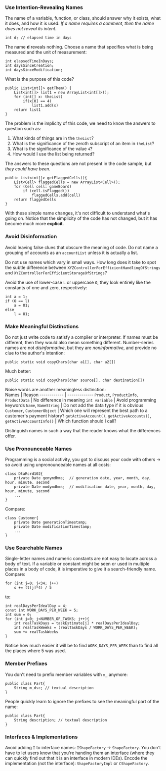 ### Use Intention-Revealing Names
The name of a variable, function, or class, should answer why it exists, what it does, and how it is used.
*If a name requires a comment, then the name does not reveal its intent.*
``` 
int d; // elapsed time in days
```
The name **d** reveals nothing. Choose a name that specifies what is being measured and the unit of measurement:
```
int elapsedTimeInDays;
int daysSinceCreation;
int daysSinceModification;
```
What is the purpose of this code?
```
public List<int[]> getThem() {
    List<int[]> list1 = new ArrayList<int[]>();
    for (int[] x: theList)
        if(x[0] == 4)
            list1.add(x)
    return list1
}
```
The problem is the implicity of this code, we need to know the answers to question such as:
1. What kinds of things are in the `theList`?
2. What is the significance of the zeroth subscript of an item in `theList`?
3. What is the significance of the value `4`?
4. How would I use the list being returned?    

The answers to these questions are not present in the code sample, but *they could have been.* 
```
public List<int[]> getFlaggedCells(){
    List<Cell> flaggedCells = new ArrayList<Cell>();
    for (Cell cell: gameBoard)
        if (cell.isFlagged())
            flaggedCells.add(cell)
    return flaggedCells
}
```
With these simple name changes, it's not difficult to understand what's going on. 
Notice that the simplicity of the code has not changed, but it has become much more **explicit**.

### Avoid Disinformation
Avoid leaving false clues that obscure the meaning of code. Do not name a grouping of accounts as an `accountList` unless it is actually a list. 

Do not use names which vary in small ways. How long does it take to spot the subtle difference between
`XYZControllerForEfficientHandlingOfStrings` and `XYZControllerForEfficientStorageOfStrings`?

Avoid the use of lower-case `L` or uppercase `O`, they look entirely like the constants of one and zero, respectively:
```
int a = 1;
if (O == l)
    a = O1;
else
    l = O1;
```
### Make Meaningful Distinctions
Do not just write code to satisfy a compiler or interpreter. If names must be different, then they would also mean something different. 
Number-series names are not *disinformative*, but they are *noninformative*, and provide no clue to the author's intention:
```
public static void copyChars(char a1[], char a2[])
```
Much better:
```
public static void copyChars(char source[], char destination[])
```
Noise words are another meaningless distinction:   
Names | Reason
------------ | -------------
`Product`, `ProductInfo`, `ProductData` | No difference in meaning
`int variable` | Avoid programming keywords
`Name`, `NameString` | Do not add the data type if it is obvious 
`Customer`, `CustomerObject` | Which one will represent the best path to a customer's payment history?
`getActiveAccount()`, `getActiveAccounts()`, `getActiveAccountInfo()` | Which function should I call?

Distinguish names in such a way that the reader knows what the differences offer.

### Use Pronounceable Names
Programming is a social activity, you got to discuss your code with others -> so avoid using unpronounceable names at all costs:
```
class DtaRcrd102{
    private Date genymdhms;  // generation date, year, month, day, hour, minute, second
    private Date modymdhms;  // modification date, year, month, day, hour, minute, second
    ...
}
```
Compare:
```
class Customer{
    private Date generationTimestamp;
    private Date modificationTimestamp; 
    ...
}      
```
### Use Searchable Names 
Single-letter names and numeric constants are not easy to locate across a body of text.
If a variable or constant might be seen or used in multiple places in a body of code, it is imperative to give it a search-friendly name.    
Compare:
```
for (int j=0; j<34; j++)
    s += (t[j]*4) / 5
```
to:
```
int realDaysPerIdealDay = 4;
const int WORK_DAYS_PER_WEEK = 5;
int sum = 0;
for (int j=0; j<NUMBER_OF_TASKS; j++){
    int realTaskDays = taskEstimate[j] * realDaysPerIdealDay;
    int realTaskWeeks = (realTaskDays / WORK_DAYS_PER_WEEK);
    sum += realTaskWeeks
}
```
Notice how much easier it will be to find `WORK_DAYS_PER_WEEK` than to find all the places where 5 was used.
### Member Prefixes
You don't need to prefix member variables with `m_` anymore:
```
public class Part{
    String m_dsc; // textual description
} 
```
People quickly learn to ignore the prefixes to see the meaningful part of the name:
```
public class Part{
    String description; // textual description
} 
```
### Interfaces & Implementations
Avoid adding `I` to interface names: `IShapeFactory` -> `ShapeFactory`. You don't have to let users know that you're handing them an interface (where they can quickly find out that it is an interface in modern IDEs).
Encode the implementation (not the interface): `ShapeFactoryImpl` or `CShapeFactory`.

